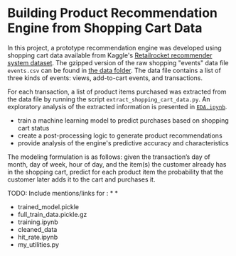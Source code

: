 # Building Product Recommendation Engine from Shopping Cart Data

In this project, a prototype recommendation engine was developed using shopping cart data available from Kaggle's [Retailrocket recommender system dataset](https://www.kaggle.com/datasets/retailrocket/ecommerce-dataset?select=events.csv).  The gzipped version of the raw shopping "events" data file `events.csv` can be found in [the data folder](data).  The data file contains a list of three kinds of events: views, add-to-cart events, and transactions.

For each transaction, a list of product items purchased was extracted from the data file by running the script `extract_shopping_cart_data.py`.  An exploratory analysis of the extracted information is presented in [`EDA.ipynb`](EDA.ipynb).  
* train a machine learning model to predict purchases based on shopping cart status
* create a post-processing logic to generate product recommendations
* provide analysis of the engine's predictive accuracy and characteristics


The modeling formulation is as follows: given the transaction’s day of month, day of week, hour of day, and the item(s) the customer already has in the shopping cart, predict for each product item the probability that the customer later adds it to the cart and purchases it.


TODO: Include mentions/links for :
* 
* 
* trained_model.pickle
*	full_train_data.pickle.gz
* training.ipynb
* cleaned_data
* hit_rate.ipynb
* my_utilities.py
